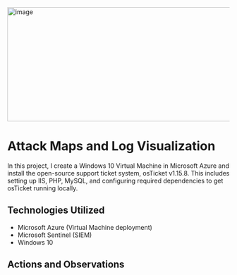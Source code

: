 
<img width="723" height="259" alt="image" src="https://github.com/user-attachments/assets/ff8c0f1c-362a-468d-a74c-47c0bbbb6c07" />


# Attack Maps and Log Visualization
In this project, I create a Windows 10 Virtual Machine in Microsoft Azure and install the open-source support ticket system, osTicket v1.15.8. This includes setting up IIS, PHP, MySQL, and configuring required dependencies to get osTicket running locally.

## Technologies Utilized
- Microsoft Azure (Virtual Machine deployment)
- Microsoft Sentinel (SIEM)
- Windows 10

## Actions and Observations
